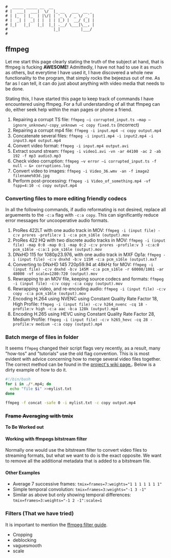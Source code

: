 ```text
#  _____ _____ __  __
# |  ___|  ___|  \/  |_ __   ___  __ _
# | |_  | |_  | |\/| | '_ \ / _ \/ _` |
# |  _| |  _| | |  | | |_) |  __/ (_| |
# |_|   |_|   |_|  |_| .__/ \___|\__, |
#                    |_|         |___/
#
```

## ffmpeg

Let me start this page clearly stating the truth of the subject at hand, that is ffmpeg is fucking __AWESOME!__ 
Admittedly, I have not had to use it as much as others, but everytime I have used it, I have discovered a
whole new functionality to the program, that simply rocks the bejeezus out of me. As far as I can tell, it can
do just about anything with video media that needs to be done. 

Stating this, I have started this page to keep track of commands I have encountered using ffmpeg. For a full
understanding of all that ffmpeg can do, either seek help within the man pages or phone a friend.

1. Repairing a corrupt TS file: `ffmpeg –i corrupted_input.ts –map –ignore_unknown/-copy_unknown –c copy fixed.ts` (incorrect)
2. Repairing a corrupt mp4 file: `ffmpeg -i input.mp4 -c copy output.mp4`
3. Concatenate several files: `ffmpeg -i input1.mp4 -i input2.mp4 -i input3.mp4 output.mp4`
4. Convert video format: `ffmpeg -i input.mp4 output.avi`
5. Extract sound stream: `ffmpeg -i video1.avi -vn -ar 44100 -ac 2 -ab 192 -f mp3 audio3.mp3`
6. Check video corruption: `ffmpeg –v error –i corrupted_input.ts -f null – &> corruptions.log`
7. Convert video to images: `ffmpeg -i Video_36.wmv -an -f image2 filename%03d.jpg`
8. Perform post-processing: `ffmpeg -i Video_of_something.mp4 -vf fspp=4:10 -c copy output.mp4`

### Converting files to more editing friendly codecs

In all the following commands, if audio reformating is not desired, replace all arguements to the `-c:a` flag
with `-c:a copy`. This can significantly reduce error messages for uncooperative audio formats.

1. ProRes 422LT with one audio track in MOV: `ffmpeg -i (input file) -c:v prores -profile:v 1 -c:a pcm_s16le (output).mov`
2. ProRes 422 HQ with two discrete audio tracks in MOV: `ffmpeg -i (input file) -map 0:0 -map 0:1 -map 0:2 -c:v prores -profile:v 3 -c:a:0 pcm_s16le -c:a:1 pcm_s16le (output).mov`
3. DNxHD 115 for 1080p23.976, with one audio track in MXF Op1a: `ffmpeg -i (input file) -c:v dnxhd -b:v 115M -c:a pcm_s16le (output).mxf`
4. Converting to DNxHD 145 720p59.94 at 48kHz for MOV: `ffmpeg -i (input file) -c:v dnxhd -b:v 145M -c:a pcm_s16le -r 60000/1001 -ar 48000 -vf scale=1280:720 (output).mov`
5. Rewrapping to an MOV file, keeping source codecs and formats: `ffmpeg -i (input file) -c:v copy -c:a copy (output).mov`
6. Rewrapping video, and re-encoding audio: `ffmpeg -i (input file) -c:v copy -c:a pcm_s16le (output).mov`
7. Encoding H.264 using NVENC using Constant Quality Rate Factor 18, High Profile: `ffmpeg -i (input file) -c:v h264_nvenc -cq 18 -profile:v high -c:a aac -b:a 128k (output).mp4`
8. Encoding H.265 using HEVC using Constant Quality Rate Factor 28, Medium Profile: `ffmpeg -i (input file) -c:v h265_hevc -cq 28 -profile:v medium -c:a copy (output).mp4`

### Batch merge of files in folder

It seems `ffmpeg` changed their script flags very recently, as a result, many "how-tos" and "tutorials" use
the old flag convention. This is is most evident with advice concerning how to merge several video files
together. The correct method can be found in the [project's wiki page.](https://trac.ffmpeg.org/wiki). Below
is a dirty example of how to do it.

```bash
#!/bin/bash
for i in ./*.mp4; do
  echo "file $i" >>mylist.txt
done

ffmpeg -f concat -safe 0 -i mylist.txt -c copy output.mp4
```

### ~~Frame Averaging with tmix~~

**To Be Worked out**

#### Working with ffmpegs bitstream filter

Normally one would use the bitstream filter to convert video files to streaming formats, but what we
want to do is the exact opposite. We want to remove all the additional metadata that is added to a
bitstream file.

#### Other Examples

- Average 7 successive frames: `tmix=frames=7:weights="1 1 1 1 1 1 1"`
- Simple temporal convolution: `tmix=frames=3:weights="-1 3 -1"`
- Similar as above but only showing temporal differences: `tmix=frames=3:weights="-1 2 -1":scale=1`

### Filters (That we have tried)

It is important to mention the [ffmpeg filter guide](https://trac.ffmpeg.org/wiki/FilteringGuide).

- Cropping
- deblocking
- vaguesmooth
- scale
